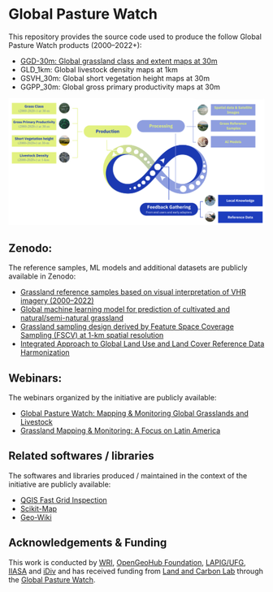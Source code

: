 # Global Pasture Watch

This repository provides the source code used to produce the follow Global Pasture Watch products (2000–2022+):
* [GGD-30m: Global grassland class and extent maps at 30m](ggc-30m/README.md)
* GLD_1km: Global livestock density maps at 1km
* GSVH_30m: Global short vegetation height maps at 30m
* GGPP_30m: Global gross primary productivity maps at 30m

![Global Pasture Watch](resources/image/general.png)

## Zenodo:

The reference samples, ML models and additional datasets are publicly available in Zenodo:
* [Grassland reference samples based on visual interpretation of VHR imagery (2000–2022)](https://zenodo.org/records/11281157)
* [Global machine learning model for prediction of cultivated and natural/semi-natural grassland](https://zenodo.org/records/11280849)
* [Grassland sampling design derived by Feature Space Coverage Sampling (FSCV) at 1-km spatial resolution](https://zenodo.org/records/11275539)
* [Integrated Approach to Global Land Use and Land Cover Reference Data Harmonization](https://zenodo.org/records/11285561)

## Webinars:

The webinars organized by the initiative are publicly available: 

* [Global Pasture Watch: Mapping & Monitoring Global Grasslands and Livestock](https://www.wri.org/events/2023/4/global-pasture-watch-mapping-monitoring-global-grasslands-livestock)
* [Grassland Mapping & Monitoring: A Focus on Latin America](https://www.wri.org/events/2024/5/grassland-mapping-monitoring-focus-latin-america)

## Related softwares / libraries

The softwares and libraries produced / maintained in the context of the initiative are publicly available:
* [QGIS Fast Grid Inspection](https://plugins.qgis.org/plugins/qgis-fgi-plugin/#plugin-about)
* [Scikit-Map](https://github.com/openlandmap/scikit-map)
* [Geo-Wiki](https://www.geo-wiki.org/)

## Acknowledgements & Funding

This work is conducted by [WRI](https://wri.org), [OpenGeoHub Foundation](https://opengeohub.org/), [LAPIG/UFG](http://lapig.iesa.ufg.br), [IIASA](https://iiasa.ac.at/) and [iDiv](https://www.idiv.de/en/index.html) and has received funding from [Land and Carbon Lab](https://www.landcarbonlab.org/) through the [Global Pasture Watch](https://www.wri.org/events/2023/4/global-pasture-watch-mapping-monitoring-global-grasslands-livestock).
